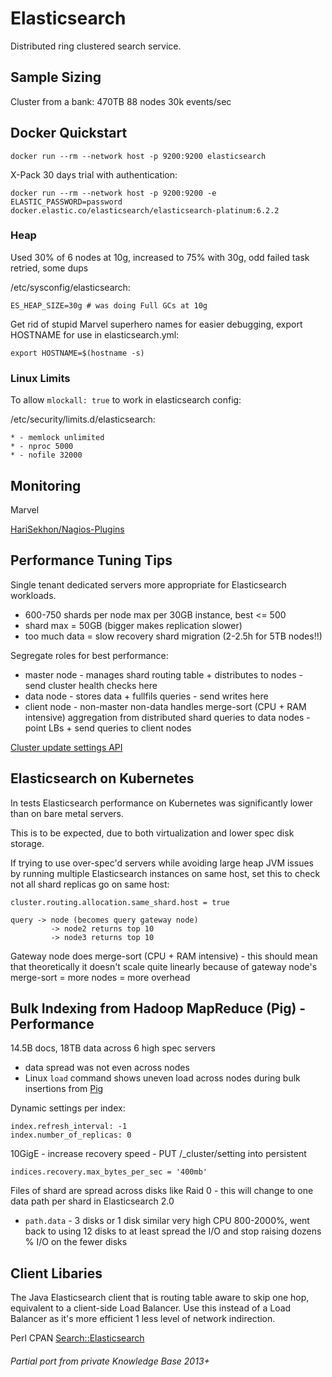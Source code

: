 # Elasticsearch

Distributed ring clustered search service.

## Sample Sizing

Cluster from a bank: 470TB 88 nodes 30k events/sec

## Docker Quickstart

```shell
docker run --rm --network host -p 9200:9200 elasticsearch
```

X-Pack 30 days trial with authentication:

```shell
docker run --rm --network host -p 9200:9200 -e ELASTIC_PASSWORD=password docker.elastic.co/elasticsearch/elasticsearch-platinum:6.2.2
```

### Heap

Used 30% of 6 nodes at 10g, increased to 75% with 30g, odd failed task retried, some dups

/etc/sysconfig/elasticsearch:

```
ES_HEAP_SIZE=30g # was doing Full GCs at 10g
```

Get rid of stupid Marvel superhero names for easier debugging, export HOSTNAME for use in elasticsearch.yml:

```
export HOSTNAME=$(hostname -s)
```

### Linux Limits

To allow `mlockall: true` to work in elasticsearch config:

/etc/security/limits.d/elasticsearch:

```
* - memlock unlimited
* - nproc 5000
* - nofile 32000
```

## Monitoring

Marvel

[HariSekhon/Nagios-Plugins](https://github.com/HariSekhon/Nagios-Plugins)

## Performance Tuning Tips

Single tenant dedicated servers more appropriate for Elasticsearch workloads.

- 600-750 shards per node max per 30GB instance, best <= 500
- shard max = 50GB (bigger makes replication slower)
- too much data = slow recovery shard migration (2-2.5h for 5TB nodes!!)

Segregate roles for best performance:
- master node - manages shard routing table + distributes to nodes - send cluster health checks here
- data node   - stores data + fullfils queries - send writes here
- client node - non-master non-data handles merge-sort (CPU + RAM intensive) aggregation from distributed shard queries to data nodes - point LBs + send queries to client nodes

[Cluster update settings API](
https://www.elastic.co/guide/en/elasticsearch/reference/current/cluster-update-settings.html)

## Elasticsearch on Kubernetes

In tests Elasticsearch performance on Kubernetes was significantly lower than on bare metal servers.

This is to be expected, due to both virtualization and lower spec disk storage.

If trying to use over-spec'd servers while avoiding large heap JVM issues by running multiple Elasticsearch
instances on same host, set this to check not all shard replicas go on same host:

```
cluster.routing.allocation.same_shard.host = true
```

```
query -> node (becomes query gateway node)
         -> node2 returns top 10
         -> node3 returns top 10
```
Gateway node does merge-sort (CPU + RAM intensive) - this should mean that theoretically it doesn't scale quite
linearly because of gateway node's merge-sort = more nodes = more overhead

## Bulk Indexing from Hadoop MapReduce (Pig) - Performance

14.5B docs, 18TB data across 6 high spec servers

- data spread was not even across nodes
- Linux `load` command shows uneven load across nodes during bulk insertions from
[Pig](https://github.com/HariSekhon/DevOps-Python-tools/blob/master/pig-text-to-elasticsearch.pig)

Dynamic settings per index:

```
index.refresh_interval: -1
index.number_of_replicas: 0
```

10GigE - increase recovery speed - PUT /_cluster/setting into persistent

```
indices.recovery.max_bytes_per_sec = '400mb'
```

Files of shard are spread across disks like Raid 0 - this will change to one data path per shard in Elasticsearch 2.0
- `path.data` - 3 disks or 1 disk similar very high CPU 800-2000%, went back to using 12 disks to at least spread the
I/O and stop raising dozens % I/O on the fewer disks

## Client Libaries

The Java Elasticsearch client that is routing table aware to skip one hop, equivalent to a client-side Load
Balancer. Use this instead of a Load Balancer as it's more efficient 1 less level of network indirection.

Perl CPAN [Search::Elasticsearch](https://metacpan.org/pod/Search::Elasticsearch)

###### Partial port from private Knowledge Base 2013+

